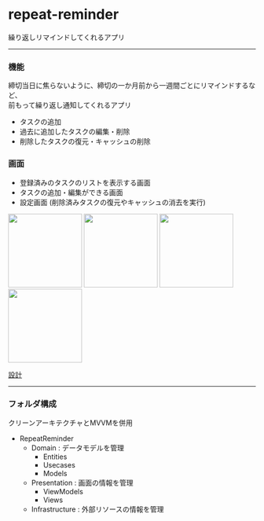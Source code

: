 # repeat-reminder
繰り返しリマインドしてくれるアプリ
***

### 機能
締切当日に焦らないように、締切の一か月前から一週間ごとにリマインドするなど、    
前もって繰り返し通知してくれるアプリ
* タスクの追加
* 過去に追加したタスクの編集・削除
* 削除したタスクの復元・キャッシュの削除

### 画面
* 登録済みのタスクのリストを表示する画面
* タスクの追加・編集ができる画面
* 設定画面 (削除済みタスクの復元やキャッシュの消去を実行)
<img width="150" src="https://github.com/ibuibukiki/repeat-reminder/assets/63579269/0fa4d3de-f7ba-404f-b2be-0d6a81f26735">
<img width="150" src="https://github.com/ibuibukiki/repeat-reminder/assets/63579269/e6107a13-0946-4cc6-b5f7-f61f0f0104da">
<img width="150" src="https://github.com/ibuibukiki/repeat-reminder/assets/63579269/a2bc452a-6d2a-4963-aa75-c1d7b179e8d7">
<img width="150" src="https://github.com/ibuibukiki/repeat-reminder/assets/63579269/d6a646eb-e0b0-490c-a04f-e16433d7843b">

[設計](https://www.figma.com/file/yT7NwfrnZssVU1OEmA7K3v/RepeatReminder?type=design&node-id=0%3A1&mode=design&t=fi46CjliQRW1q6Kz-1)

***

### フォルダ構成
クリーンアーキテクチャとMVVMを併用
* RepeatReminder
  * Domain : データモデルを管理
    * Entities 
    * Usecases
    * Models
  * Presentation : 画面の情報を管理
    * ViewModels
    * Views
  * Infrastructure : 外部リソースの情報を管理
  
